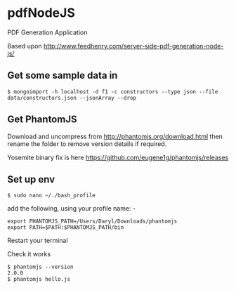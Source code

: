 # pdfNodeJS
PDF Generation Application

Based upon 
http://www.feedhenry.com/server-side-pdf-generation-node-js/

## Get some sample data in
```
$ mongoimport -h localhost -d f1 -c constructors --type json --file data/constructors.json --jsonArray --drop
```

## Get PhantomJS

Download and uncompress from http://phantomjs.org/download.html then rename the folder to remove version details if required.

Yosemite binary fix is here https://github.com/eugene1g/phantomjs/releases

## Set up env

```
$ sudo nano ~/./bash_profile
```

add the following, using your profile name: -
```
export PHANTOMJS_PATH=/Users/Daryl/Downloads/phantomjs
export PATH=$PATH:$PHANTOMJS_PATH/bin
```

Restart your terminal

Check it works

```
$ phantomjs --version
2.0.0
$ phantomjs hello.js
```